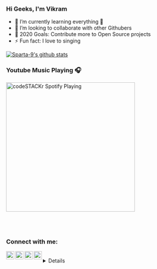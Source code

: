 ### Hi Geeks, I'm Vikram 


- 🌱 I’m currently learning everything 🤣
- 👯 I’m looking to collaborate with other Githubers
- 🥅 2020 Goals: Contribute more to Open Source projects
- ⚡ Fun fact: I love to singing 


[![Sparta-9's github stats](https://github-readme-stats.vercel.app/api?username=Sparta-9)](https://github.com/anuraghazra/github-readme-stats)

### Youtube Music Playing 🎧

[<img src="https://now-playing-codestackr.vercel.app/api/spotify-playing" alt="codeSTACKr Spotify Playing" width="350" />](https://youtu.be/eGmLge_8efw)

<br />
<br />

### Connect with me:


[<img align="left" alt="Sparta-9 | YouTube" width="22px" src="https://cdn.jsdelivr.net/npm/simple-icons@v3/icons/youtube.svg" />][youtube]
[<img align="left" alt="vikram_dow | Twitter" width="22px" src="https://cdn.jsdelivr.net/npm/simple-icons@v3/icons/twitter.svg" />][twitter]
[<img align="left" alt="vikram-do | LinkedIn" width="22px" src="https://cdn.jsdelivr.net/npm/simple-icons@v3/icons/linkedin.svg" />][linkedin]
[<img align="left" alt="vikram_do | Instagram" width="22px" src="https://cdn.jsdelivr.net/npm/simple-icons@v3/icons/instagram.svg" />][instagram]

<br />

<details />
 
[twitter]: https://twitter.com/vikram_dow
[youtube]: https://youtube.com/Sparta-9
[instagram]: https://instagram.com/vikram_do
[linkedin]: https://linkedin.com/in/vikram-do
